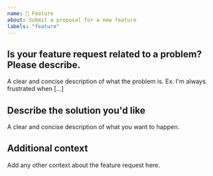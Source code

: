 ```yaml
---
name: 🚀 Feature
about: Submit a proposal for a new feature
labels: "feature"
---
```


## Is your feature request related to a problem? Please describe.

A clear and concise description of what the problem is. Ex. I'm always frustrated when [...]

## Describe the solution you'd like

A clear and concise description of what you want to happen.

## Additional context

Add any other context about the feature request here.

